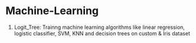 # Machine-Learning
1) Logit_Tree: Trainng machine learning algorithms like linear regression, logistic classifier, SVM, KNN and decision trees on custom & Iris dataset 
